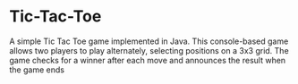 # Tic-Tac-Toe
A simple Tic Tac Toe game implemented in Java. This console-based game allows two players to play alternately, selecting positions on a 3x3 grid. The game checks for a winner after each move and announces the result when the game ends
